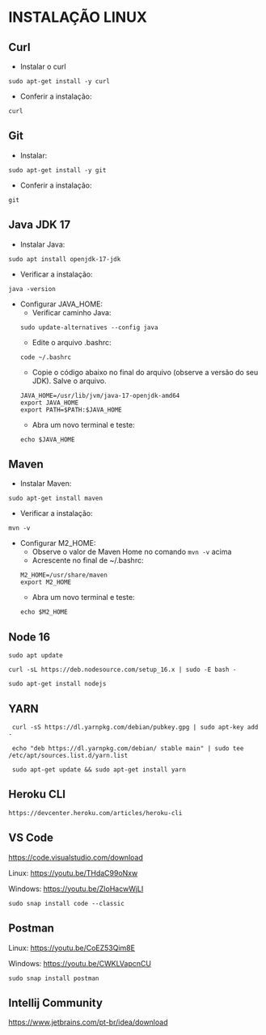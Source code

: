 # INSTALAÇÃO LINUX

## Curl
- Instalar o curl
```
sudo apt-get install -y curl
```
- Conferir a instalação: 
```
curl
```

## Git

- Instalar: 
```
sudo apt-get install -y git
```

- Conferir a instalação: 
```
git
```

## Java JDK 17

- Instalar Java: 
```
sudo apt install openjdk-17-jdk
```

- Verificar a instalação: 
```
java -version
```
- Configurar JAVA_HOME:
  - Verificar caminho Java: 
  ```
  sudo update-alternatives --config java
  ```
  - Edite o arquivo .bashrc: 
  ```
  code ~/.bashrc
  ```
  - Copie o código abaixo no final do arquivo (observe a versão do seu JDK). Salve o arquivo.
  ```
  JAVA_HOME=/usr/lib/jvm/java-17-openjdk-amd64
  export JAVA_HOME
  export PATH=$PATH:$JAVA_HOME
  ```
  - Abra um novo terminal e teste: 
  ```
  echo $JAVA_HOME
  ```

## Maven

- Instalar Maven: 
```
sudo apt-get install maven
```
- Verificar a instalação: 
```
mvn -v
```
- Configurar M2_HOME:
  - Observe o valor de Maven Home no comando `mvn -v` acima
  - Acrescente no final de ~/.bashrc:
  ```
  M2_HOME=/usr/share/maven
  export M2_HOME
  ```
  - Abra um novo terminal e teste: 
  ```
  echo $M2_HOME
  ```

## Node 16

```
sudo apt update

curl -sL https://deb.nodesource.com/setup_16.x | sudo -E bash -

sudo apt-get install nodejs
```

## YARN

```
 curl -sS https://dl.yarnpkg.com/debian/pubkey.gpg | sudo apt-key add -
 
 echo "deb https://dl.yarnpkg.com/debian/ stable main" | sudo tee /etc/apt/sources.list.d/yarn.list
 
 sudo apt-get update && sudo apt-get install yarn

```

## Heroku CLI

```
https://devcenter.heroku.com/articles/heroku-cli
```

## VS Code
https://code.visualstudio.com/download

Linux: https://youtu.be/THdaC99oNxw

Windows: https://youtu.be/ZIoHacwWjLI
```
sudo snap install code --classic
```

## Postman
Linux: https://youtu.be/CoEZ53Qim8E

Windows: https://youtu.be/CWKLVapcnCU
```
sudo snap install postman
```

## Intellij Community
https://www.jetbrains.com/pt-br/idea/download

